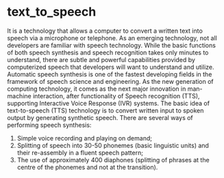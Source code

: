 # text_to_speech
It is a technology that allows a computer to convert a written text into speech via a microphone or telephone. As an emerging technology, not all developers are familiar with speech technology. While the basic functions of both speech synthesis and speech recognition takes only minutes to understand, there are subtle and powerful capabilities provided by computerized speech that developers will want to understand and utilize. Automatic  speech synthesis  is one  of the  fastest  developing fields  in the  framework  of speech  science and engineering. As the new  generation of computing technology, it  comes as  the next  major innovation  in man-machine  interaction, after  functionality of Speech  recognition (TTS),  supporting Interactive  Voice Response (IVR) systems. 
The basic idea of text-to-speech (TTS)  technology is to convert  written input  to spoken  output by generating synthetic speech. There are several ways of performing speech synthesis: 
1. Simple voice recording and playing on demand; 
2. Splitting of speech into 30-50 phonemes (basic linguistic units) and their re-assembly in a fluent speech pattern;
3. The use of approximately 400 diaphones (splitting of phrases at the centre of the phonemes and not at the transition).
